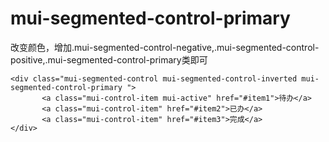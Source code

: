 # mui-segmented-control-primary
改变颜色，增加.mui-segmented-control-negative,.mui-segmented-control-positive,.mui-segmented-control-primary类即可

```
<div class="mui-segmented-control mui-segmented-control-inverted mui-segmented-control-primary ">
       <a class="mui-control-item mui-active" href="#item1">待办</a>  
       <a class="mui-control-item" href="#item2">已办</a>
       <a class="mui-control-item" href="#item3">完成</a>
</div>
```